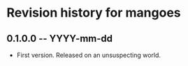# Revision history for mangoes

## 0.1.0.0 -- YYYY-mm-dd

* First version. Released on an unsuspecting world.
